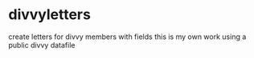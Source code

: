 # divvyletters
create letters for divvy members with fields
this is my own work using a public divvy datafile
